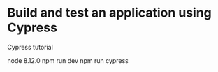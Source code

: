 # Build and test an application using Cypress

Cypress tutorial

node 8.12.0
npm run dev
npm run cypress
